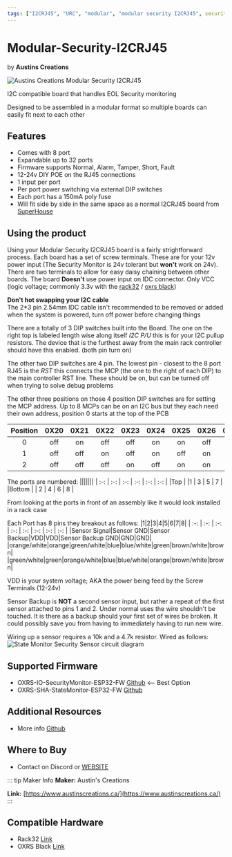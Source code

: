 ```yaml
---
tags: ["I2CRJ45", "URC", "modular", "modular security I2CRJ45", security]
---
```

# Modular-Security-I2CRJ45
<p class="maker">by <b>Austins Creations</b></p>

<!-- Board Image -->
![Austins Creations Modular Security I2CRJ45](/images/austins-creations/modular_security_I2CRJ45.jpg)

<!-- Board Description -->
I2C compatible board that handles EOL Security monitoring

Designed to be assembled in a modular format so multiple boards can easily fit next to each other

## Features
- Comes with 8 port
- Expandable up to 32 ports
- Firmware supports Normal, Alarm, Tamper, Short, Fault
- 12-24v DIY POE on the RJ45 connections
- 1 input per port
- Per port power switching via external DIP switches
- Each port has a 150mA poly fuse
- Will fit side by side in the same space as a normal I2CRJ45 board from [SuperHouse](/docs/hardware/input-devices/I2CRJ45.md)

## Using the product
Using your Modular Security I2CRJ45 board is a fairly strightforward process. Each board has a set of screw terminals. These are for your 12v power input (The Security Monitor is 24v tolerant but **won't** work on 24v). There are two terminals to allow for easy daisy chaining between other boards. The board **Doesn't** use power input on IDC connector. Only VCC (logic voltage; commonly 3.3v with the [rack32](/docs/hardware/controllers/rack32.md) / [oxrs black](/docs/hardware/controllers/oxrs-black.md))

**Don't hot swapping your I2C cable**<br />
The 2*3 pin 2.54mm IDC cable isn't recommended to be removed or added when the system is powered, turn off power before changing things

There are a totally of 3 DIP switches built into the Board. The one on the right top is labeled length wise along itself *I2C P/U* this is for your I2C pullup resistors. The device that is the furthest away from the main rack controller should have this enabled. (both pin turn on)

The other two DIP switches are 4 pin. The lowest pin - closest to the 8 port RJ45 is the *RST* this connects the MCP (the one to the right of each DIP) to the main controller RST line. These should be on, but can be turned off when trying to solve debug problems

The other three positions on those 4 position DIP switches are for setting the MCP address. Up to 8 MCPs can be on an I2C bus but they each need their own address, position 0 starts at the top of the PCB

| Position | 0X20 | 0X21 | 0X22 | 0X23 | 0X24 | 0X25 | 0X26 | 0X27 |
| :-: | :-: | :-: | :-: | :-: | :-: | :-: | :-: | :-: |
| 0 | off | on | off | off | on | on | off | on |
| 1 | off | off | on | off | on | off | on | on |
| 2 | off | off | off | on | off | on | on | on |

The ports are numbered:
|||||||
| :-: | :-: | :-: | :-: | :-: | :-: |
|Top | |1 | 3 | 5 | 7 |
|Bottom | | 2 | 4 | 6 | 8 |

From looking at the ports in front of an assembly like it would look installed in a rack case

Each Port has 8 pins they breakout as follows:
|1|2|3|4|5|6|7|8|
| :-: | :-: | :-: | :-: | :-: | :-: | :-: | :-: |
|Sensor Signal|Sensor GND|Sensor Backup|VDD|VDD|Sensor Backup GND|GND|GND|
|orange/white|orange|green/white|blue|blue/white|green|brown/white|brown|
|green/white|green|orange/white|blue|blue/white|orange|brown/white|brown|

VDD is your system voltage; AKA the power being feed by the Screw Terminals (12-24v)

Sensor Backup is **NOT** a second sensor input, but rather a repeat of the first sensor attached to pins 1 and 2. Under normal uses the wire shouldn't be touched. It is there as a backup should your first set of wires be broken. It could possibly save you from having to immediately having to run new wire.

Wiring up a sensor requires a 10k and a 4.7k resistor. Wired as follows:<br />
![State Monitor Security Sensor circuit diagram](/images/security-circuit-diagram.png)

## Supported Firmware
- OXRS-IO-SecurityMonitor-ESP32-FW [Github](https://github.com/austinscreations/OXRS-AC-SecurityMonitor-ESP32-FW) <-- Best Option
- OXRS-SHA-StateMonitor-ESP32-FW [Github](https://github.com/SuperHouse/OXRS-SHA-StateMonitor-ESP32-FW)

## Additional Resources
- More info [Github](https://github.com/austinscreations/oxrs-security-module)

## Where to Buy
- Contact on Discord or [WEBSITE](https://www.austinscreations.ca/)

<!-- ## FAQs
:::
TODO - to supply some FAQ's
::: -->

::: tip Maker Info
**Maker:** Austin's Creations

**Link:** [https://www.austinscreations.ca/](https://www.austinscreations.ca/)
:::

## Compatible Hardware
- Rack32 [Link](/docs/hardware/controllers/rack32.md)
- OXRS Black [Link](/docs/hardware/controllers/oxrs-black.md)
